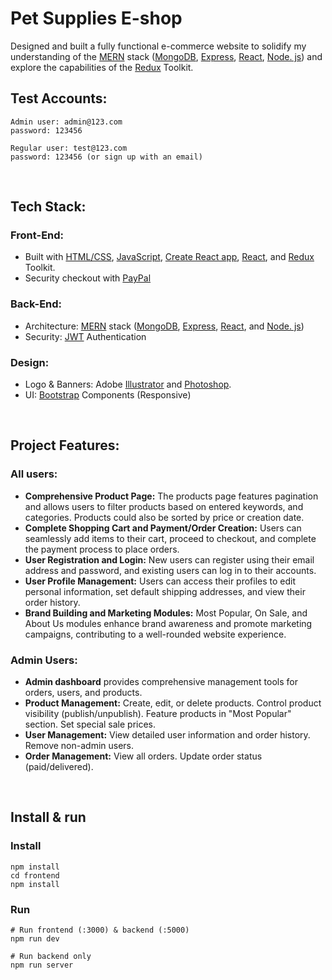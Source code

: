 # Pet Supplies E-shop
 
 Designed and built a fully functional e-commerce website to solidify my understanding of the [MERN](https://www.mongodb.com/resources/languages/mern-stack) stack ([MongoDB](https://www.mongodb.com/), [Express](https://expressjs.com/), [React](https://react.dev/), [Node. js](https://nodejs.org/en/)) and explore the capabilities of the [Redux](https://redux.js.org/) Toolkit.
 
 Test Accounts:
 --------------------------
 ```
 Admin user: admin@123.com
 password: 123456
 
 Regular user: test@123.com
 password: 123456 (or sign up with an email)
 ```
 <br/>
 
 Tech Stack:
 --------------------------
 ### Front-End:
 * Built with [HTML/CSS](https://www.w3schools.com/html/html_css.asp), [JavaScript](https://developer.mozilla.org/en-US/docs/Web/JavaScript), [Create React app](https://create-react-app.dev/), [React](https://react.dev/), and [Redux](https://redux.js.org/) Toolkit.
 * Security checkout with [PayPal](https://www.paypal.com/)
   
 ### Back-End:
 * Architecture: [MERN](https://www.mongodb.com/resources/languages/mern-stack) stack ([MongoDB](https://www.mongodb.com/), [Express](https://expressjs.com/), [React](https://react.dev/), and [Node. js](https://nodejs.org/en/)) 
 * Security: [JWT](https://jwt.io/) Authentication
 
 ### Design:
 * Logo & Banners: Adobe [Illustrator](https://www.adobe.com/uk/products/illustrator.html) and [Photoshop](https://www.adobe.com/uk/products/photoshop.html).
 * UI: [Bootstrap](https://getbootstrap.com/) Components (Responsive)
 <br/>
 
 
 Project Features:
 --------------------------
 ### All users:
 *   <b>Comprehensive Product Page:</b> The products page features pagination and allows users to filter products based on entered keywords, and categories. Products could also be sorted by price or creation date.
 *   <b>Complete Shopping Cart and Payment/Order Creation:</b> Users can seamlessly add items to their cart, proceed to checkout, and complete the payment process to place orders.
 *   <b>User Registration and Login:</b> New users can register using their email address and password, and existing users can log in to their accounts.
 *   <b>User Profile Management:</b> Users can access their profiles to edit personal information, set default shipping addresses, and view their order history.
 *   <b>Brand Building and Marketing Modules:</b> Most Popular, On Sale, and About Us modules enhance brand awareness and promote marketing campaigns, contributing to a well-rounded website experience.
 
   ### Admin Users:
 *  <b>Admin dashboard</b> provides comprehensive management tools for orders, users, and products.
 *  <b>Product Management:</b> Create, edit, or delete products. Control product visibility (publish/unpublish). Feature products in "Most Popular" section. Set special sale prices.
 *  <b>User Management:</b> View detailed user information and order history. Remove non-admin users.
 *  <b>Order Management:</b> View all orders. Update order status (paid/delivered).
 <br/>
 
 
 Install & run
 --------------------------
 ### Install
 ```
 npm install
 cd frontend
 npm install
 ```
 ### Run
 ```
 # Run frontend (:3000) & backend (:5000)
 npm run dev
 
 # Run backend only
 npm run server
 ```
